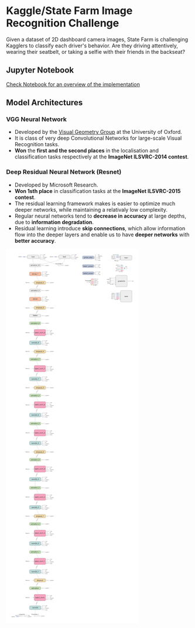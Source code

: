 # Kaggle/State Farm Image Recognition Challenge

Given a dataset of 2D dashboard camera images, State Farm is challenging Kagglers to classify each driver's behavior. Are they driving attentively, wearing their seatbelt, or taking a selfie with their friends in the backseat?

## Jupyter Notebook

[Check Notebook for an overview of the implementation](http://nbviewer.jupyter.org/github/MarvinBertin/Kaggle_State_Farm/blob/master/6005-Final-Project-Marvin-MikeU.ipynb)

## Model Architectures

### VGG Neural Network
* Developed by the [Visual Geometry Group](http://www.robots.ox.ac.uk/~vgg/research/very_deep/) at the University of Oxford. <br>
* It is class of very deep Convolutional Networks for large-scale Visual Recognition tasks. <br>
* **Won** the **first and the second places** in the localisation and classification tasks respectively at the **ImageNet ILSVRC-2014 contest**.

### Deep Residual Neural Network (Resnet)
* Developed by Microsoft Research. <br>
* **Won 1sth place** in classification tasks at the **ImageNet ILSVRC-2015 contest**. <br>
* The residual learning framework makes is easier to optimize much deeper networks, while maintaining a relativaly low complexity.
* Regular neural networks tend to **decrease in accuracy** at large depths, due to **information degradation**.
* Residual learning introduce **skip connections**, which allow information flow into the deeper layers and enable us to have **deeper networks** with **better accuracy**.

![](images/tensorboard.png)
